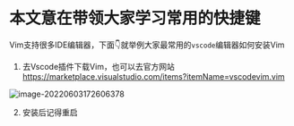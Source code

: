 # 本文意在带领大家学习常用的快捷键

Vim支持很多IDE编辑器，下面👇就举例大家最常用的`vscode`编辑器如何安装Vim

1. 去Vscode插件下载Vim，也可以去官方网站 https://marketplace.visualstudio.com/items?itemName=vscodevim.vim

![image-20220603172606378](https://tva1.sinaimg.cn/large/e6c9d24egy1h2v6r7r9r8j211e0u0jw5.jpg)

2. 安装后记得重启
